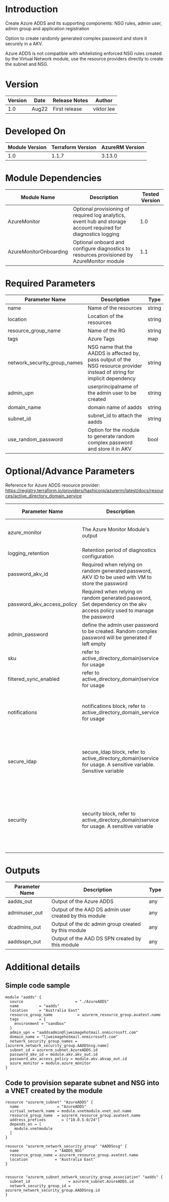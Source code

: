 # Introduction 
Create Azure ADDS and its supporting components: NSG rules, admin user, admin group and application registration

Option to create randomly generated complex password and store it securely in a AKV.

Azure ADDS is not compatible with whitelisting enforced NSG rules created by the Virtual Network module, use the resource providers directly to create the subnet and NSG.

# Version
| Version | Date | Release Notes | Author |
|---|---|---|---|
| 1.0 | Aug22 | First release | viktor.lee |

# Developed On
| Module Version | Terraform Version | AzureRM Version |
|---|---|---|
| 1.0 | 1.1.7 | 3.13.0 |

# Module Dependencies
| Module Name | Description | Tested Version |
|---|---|---|
| AzureMonitor | Optional provisioning of required log analytics, event hub and storage account required for diagnostics logging | 1.0 |
| AzureMonitorOnboarding | Optional onboard and configure diagnostics to resources provisioned by AzureMonitor module | 1.1 |


# Required Parameters
| Parameter Name | Description | Type | 
|---|---|---|
| name | Name of the resources | string |
| location | Location of the resources | string |
| resource_group_name | Name of the RG | string |
| tags | Azure Tags | map |
| network_security_group_names | NSG name that the AADDS is affected by, pass output of the NSG resource provider instead of string for implicit dependency | string |
| admin_upn | userprincipalname of the admin user to be created | string |
| domain_name | domain name of aadds | string |
| subnet_id | subnet_id to attach the aadds | string |
| use_random_password | Option for the module to generate random complex password and store it in AKV | bool |

# Optional/Advance Parameters
Reference for Azure ADDS resource provider: https://registry.terraform.io/providers/hashicorp/azurerm/latest/docs/resources/active_directory_domain_service

| Parameter Name | Description | Default Value | Type | 
|---|---|---|---|
| azure_monitor| The Azure Monitor Module's output | null | Output of Azure Monitor module <br/>e.g.:azure_monitor = module.azure_monitor |
| logging_retention | Retention period of diagnostics configuration  | 30 | number |
| password_akv_id | Required when relying on random generated password, AKV ID to be used with VM to store the password| null | string |
| password_akv_access_policy | Required when relying on random generated password, Set dependency on the akv access policy used to manage the password | null | string |
| admin_password | define the admin user password to be created. Random complex password will be generated if left empty | null | string |
| sku | refer to active_directory_domain)service for usage | "Standard" | string |
| filtered_sync_enabled | refer to active_directory_domain)service for usage | false | bool |
| notifications | notifications block, refer to active_directory_domain_service for usage | null | object({<br/>additional_recipients = list(string)<br/>notify_dc_admins      = bool<br/>notify_global_admins  = bool<br/>}) |
| secure_ldap | secure_ldap block, refer to active_directory_domain)service for usage. A sensitive variable. Sensitive variable | null | object({<br/>enabled = bool<br/>external_access_enabled = bool<br/>pfx_certificate = any<br/>pfx_certificate_password = any<br/>}) |
| security | security block, refer to active_directory_domain)service for usage. A sensitive variable | null | object({<br/>sync_kerberos_passwords = bool<br/>sync_ntlm_passwords     = bool<br/>sync_on_prem_passwords  = bool<br/>ntlm_v1_enabled = bool<br/>tls_v1_enabled = bool<br/>}) |



# Outputs

| Parameter Name | Description | Type | 
|---|---|---|
| aadds_out | Output of the Azure ADDS | any |
| adminuser_out | Output of the AAD DS admin user created by this module | any |
| dcadmins_out | Output of the dc admin group created by this module | any |
| aaddsspn_out | Output of the AAD DS SPN created by this module | any |


# Additional details
## Simple code sample
```
module "aadds" {
  source                       = "./AzureADDS"
  name         = "aadds"
  location     = "Australia East"
  resource_group_name           = azurerm_resource_group.avatest.name
  tags         = {
    environment = "sandbox"
  }
  admin_upn = "aaddsadmin@ljweimagehotmail.onmicrosoft.com"
  domain_name = "ljweimagehotmail.onmicrosoft.com"
  network_security_group_names = [azurerm_network_security_group.AADDSnsg.name]
  subnet_id = azurerm_subnet.AzureADDS.id
  password_akv_id = module.akv.akv_out.id
  password_akv_access_policy = module.akv.akvap_out.id
  azure_monitor = module.azure_monitor
}
```

## Code to provision separate subnet and NSG into a VNET created by the module
```
resource "azurerm_subnet" "AzureADDS" {
  name                 = "AzureADDS"
  virtual_network_name = module.vnetmodule.vnet_out.name
  resource_group_name  = azurerm_resource_group.avatest.name
  address_prefixes       = ["10.0.5.0/24"]
  depends_on = [
    module.vnetmodule
  ]
}

resource "azurerm_network_security_group" "AADDSnsg" {
  name                = "AADDS_NSG"
  resource_group_name = azurerm_resource_group.avatest.name
  location            = "Australia East"
}


resource "azurerm_subnet_network_security_group_association" "aadds" {
  subnet_id                 = azurerm_subnet.AzureADDS.id
  network_security_group_id = azurerm_network_security_group.AADDSnsg.id
}
```